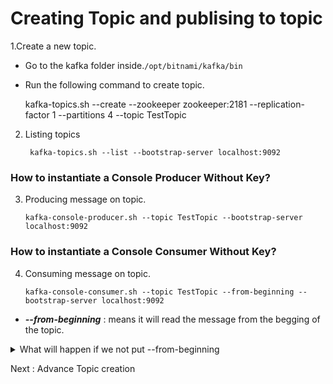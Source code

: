 # Creating Topic and publising to topic

1.Create a new topic.

- Go to the kafka folder inside.`/opt/bitnami/kafka/bin`
- Run the following command to create topic. <br/>
    
    kafka-topics.sh --create --zookeeper zookeeper:2181 --replication-factor 1 --partitions 4 --topic TestTopic

2. Listing topics <br/>

    ` kafka-topics.sh --list --bootstrap-server localhost:9092`

### How to instantiate a Console Producer Without Key?

3. Producing message on topic.<br/>

    `kafka-console-producer.sh --topic TestTopic --bootstrap-server localhost:9092`

### How to instantiate a Console Consumer Without Key?

4. Consuming message on topic. <br/>

    `kafka-console-consumer.sh --topic TestTopic --from-beginning --bootstrap-server localhost:9092`

 - _**--from-beginning**_ : means it will read the message from the begging of the topic.

<details><summary>What will happen if we not put --from-beginning</summary>
 
<p>
    
````
    * It will not the read the messgage from the topic which is already there.
    * It will randomly read the new data from the topic.
    * Its basically reading the data form the different partition.
````
</p>
</details>

Next : Advance Topic creation
